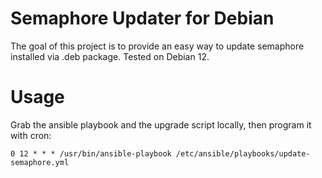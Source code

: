# Semaphore Updater for Debian

The goal of this project is to provide an easy way to update semaphore installed via .deb package.
Tested on Debian 12.

# Usage
Grab the ansible playbook and the upgrade script locally, then program it with cron:

```
0 12 * * * /usr/bin/ansible-playbook /etc/ansible/playbooks/update-semaphore.yml
```
